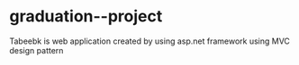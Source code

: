 # graduation--project
Tabeebk is web application created by using asp.net framework using MVC design pattern
